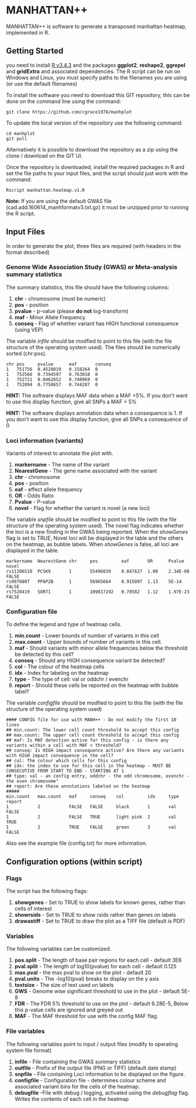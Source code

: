 # MANHATTAN++

MANHATTAN++ is software to generate a transposed manhattan heatmap, implemented in R.

## Getting Started

you need to install [R v3.4.3](https://www.r-project.org/) and the packages **ggplot2**, **reshape2**, **ggrepel** and **gridExtra** and associated dependencies. The R script can be run on Windows and Linux, you must specify paths to the filenames you are using (or use the default filenames)

To install the software you need to download this GIT repository, this can be done on the command line using the command:
```
git clone https://github.com/cgrace1978/manhplot
```
To update the local version of the repository use the following command:
```
cd manhplot
git pull
```
Alternatively it is possible to download the repository as a zip using the clone / download on the GIT UI.

Once the repository is downloaded, install the required packages in R and set the file paths to your input files, and the script should just work with the command:
```
Rscript manhattan.heatmap.v1.R
```
**Note:** If you are using the default GWAS file (cad.add.160614_manhformatv3.txt.gz) it must be unzipped prior to running the R script.
## Input Files

In order to generate the plot, three files are required (with headers in the format described)

### Genome Wide Association Study (GWAS) or Meta-analysis summary statistics

The summary statistics, this file should have the following columns:

1. **chr** - chromosome (must be numeric)
2. **pos** - position
3. **pvalue** - p-value (please **do not** log-transform)
4. **maf** - Minor Allele Frequency
5. **conseq** - Flag of whether variant has HIGH functional consequence (using VEP)

The variable *infile* should be modfied to point to this file (with the file structure of the operating system used). The files should be numerically sorted (chr:pos).
```
chr pos     pvalue      maf       conseq
1   751756  0.4528019   0.158264  0
1   752566  0.7394597   0.763018  0
1   752721  0.8462652   0.740969  0
1   752894  0.7750657   0.744287  0
```
**HINT:** The software displays MAF data when a MAF <5%. If you don't want to use this display function, give all SNPs a MAF > 5%

**HINT:** The software displays annotation data when a consequence is 1. If you don't want to use this display function, give all SNPs a consequence of 0

### Loci information (variants)

Variants of interest to annotate the plot with. 

1. **markername** - The name of the variant
2. **NearestGene** - The gene name associated with the variant
3. **chr** - chromosome
4. **pos** - position
5. **eaf** - effect allele frequency
6. **OR** - Odds Ratio
7. **Pvalue** - P-value
8. **novel** - Flag for whether the variant is novel (a new loci)

The variable *snpfile* should be modfied to point to this file (with the file structure of the operating system used). The novel flag indicates whether the loci is a new finding in the GWAS being reported. When the *showGenes* flag is set to TRUE, Novel loci will be displayed in the table and the others on the heatmap, as bubble labels. When *showGenes* is false, all loci are displayed in the table.

```
markername  NearestGene chr     pos         eaf       OR      Pvalue    novel
rs11206510  PCSK9       1       55496039    0.847627  1.08    2.34E-08  FALSE
rs9970807   PPAP2B      1       56965664    0.915097  1.13    5E-14     FALSE
rs7528419   SORT1       1       109817192   0.78582   1.12    1.97E-23  FALSE
```

### Configuration file

To define the legend and type of heatmap cells.

1. **min.count** - Lower bounds of number of variants in this cell
2. **max.count** - Upper bounds of number of variants in this cell.
3. **maf** - Should variants with minor allele frequencies below the threshold be detected by this cell?
4. **conseq** - Should any HIGH consequence variant be detected?
5. **col** - The colour of the heatmap cells
6. **idx** - Index for labeling on the heatmap
7. **type** - The type of cell: val or oddchr / evenchr
8. **report** - Should these cells be reported on the heatmap with bubble label?

The variable *configfile* should be modfied to point to this file (with the file structure of the operating system used)
```
#### CONFIG file for use with MANH++ - Do not modify the first 10 lines							
## min.count: The lower cell count threshold to accept this config							
## max.count: The upper cell count threshold to accept this config							
## maf: Is MAF detection active for this config - is there any variants within a cell with MAF < threshold?	
## conseq: Is HIGH impact consequence active? Are there any variants with HIGH impact consequence in the cell?		
## col: The colour which cells for this config							
## idx: the index to use for this cell in the heatmap - MUST BE CONSECUTIVE FROM START TO END - STARTING AT 1
## type: val - an config entry, oddchr - the odd chromosome, evenchr - the even chromosome"		
## report: Are these annotations labeled on the heatmap							
#####		
min.count   max.count   maf     conseq    col         idx     type    report
1           2           FALSE   FALSE     black       1       val     FALSE
1           2           FALSE   TRUE      light pink  2       val     TRUE
1           2           TRUE    FALSE     green       3       val     FALSE
```

Also see the example file (config.txt) for more information.

## Configuration options (within script)

### Flags
The script has the following flags:

1. **showgenes** - Set to TRUE to show labels for known genes, rather than cells of interest
2. **showrsids** - Set to TRUE to show rsids rather than genes on labels
3. **drawastiff** - Set to TRUE to draw the plot as a TIFF file (default is PDF)

### Variables
The following variables can be customized:

1. **pos.split** - The length of base pair regions for each cell - default 3E6
2. **pval.split** - The length of log10(pvalue) for each cell - default 0.125
3. **max.pval** - the max pval to show on the plot - default 20
4. **pval.units** - The -log10(pval) breaks to display on the y axis
5. **textsize** - The size of text used on labels
6. **GWS** - Genome wise significant threshold to use in the plot - default 5E-8
7. **FDR** - The FDR 5% threshold to use on the plot - default 6.28E-5, Below this p-value cells are ignored and greyed out
8. **MAF** -  The MAF threshold for use with the config MAF flag.

### File variables
The following variables point to input / output files (modify to operating system file format)

1. **infile** - File containing the GWAS summary statistics
2. **outfile** - Prefix of the output file (PNG or TIFF) (default date stamp)
3. **snpfile** - File containing Loci information to be displayed on the figure.
4. **configfile** - Configuration file - determines colour scheme and associated variant bins for the cells of the heatmap.
5. **debugfile** -File with debug / logging, activated using the *debugflag* flag. Writes the contents of each cell in the heatmap
